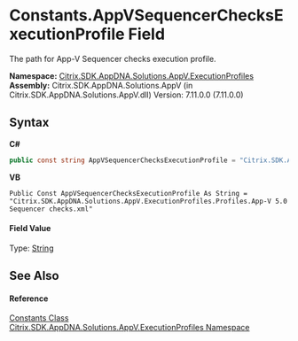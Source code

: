 # Constants.AppVSequencerChecksExecutionProfile Field
 

The path for App-V Sequencer checks execution profile.

**Namespace:**&nbsp;<a href="1b1978a4-9a07-5603-1f1a-feb80ea045f9">Citrix.SDK.AppDNA.Solutions.AppV.ExecutionProfiles</a><br />**Assembly:**&nbsp;Citrix.SDK.AppDNA.Solutions.AppV (in Citrix.SDK.AppDNA.Solutions.AppV.dll) Version: 7.11.0.0 (7.11.0.0)

## Syntax

**C#**
```csharp
public const string AppVSequencerChecksExecutionProfile = "Citrix.SDK.AppDNA.Solutions.AppV.ExecutionProfiles.Profiles.App-V 5.0 Sequencer checks.xml"
```

**VB**
```vbnet
Public Const AppVSequencerChecksExecutionProfile As String = "Citrix.SDK.AppDNA.Solutions.AppV.ExecutionProfiles.Profiles.App-V 5.0 Sequencer checks.xml"
```


#### Field Value
Type: <a href="http://msdn2.microsoft.com/en-us/library/s1wwdcbf" target="_blank">String</a>

## See Also


#### Reference
<a href="288db640-7ec0-c011-cdcf-a6545dea5489">Constants Class</a><br /><a href="1b1978a4-9a07-5603-1f1a-feb80ea045f9">Citrix.SDK.AppDNA.Solutions.AppV.ExecutionProfiles Namespace</a><br />